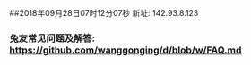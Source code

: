 ##2018年09月28日07时12分07秒 新址: 142.93.8.123
### 兔友常见问题及解答: https://github.com/wanggonging/d/blob/w/FAQ.md
